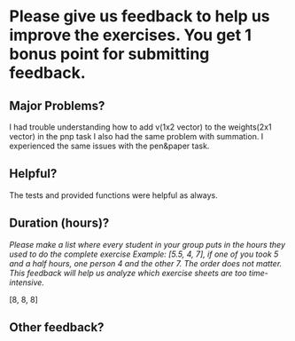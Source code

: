 # Please give us feedback to help us improve the exercises. You get 1 bonus point for submitting feedback.

## Major Problems?
I had trouble understanding how to add v(1x2 vector) to the weights(2x1 vector) in the pnp task
I also had the same problem with summation. 
I experienced the same issues with the pen&paper task. 


## Helpful?
The tests and provided functions were helpful as always.


## Duration (hours)?

_Please make a list where every student in your group puts in the hours they used to do the complete exercise_
_Example: [5.5, 4, 7], if one of you took 5 and a half hours, one person 4 and the other 7. The order does not matter._
_This feedback will help us analyze which exercise sheets are too time-intensive._

[8, 8, 8]

## Other feedback?



